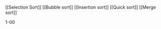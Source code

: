 
[[Selection Sort]]
[[Bubble sort]]
[[Insertion sort]]
[[Quick sort]]
[[Merge sort]]













1-00












